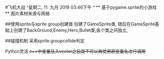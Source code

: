 #飞机大战
^星期二, 11. 九月 2018 03:46下午 ^
** 基于pygame.sprite的小游戏 **
图片素材来源与网络


##使用sprite与sprite group创建类
创建了GameSprite类,
随后在GameSprite基础上创建了BackGround,Enemy,Hero,Bullet类,各个类之间独立,


##碰撞机制
采用sprite.groupcollide判定

Python灵活
~~c++中变量压入vector之后就不可以再使用原变量名进行调用~~